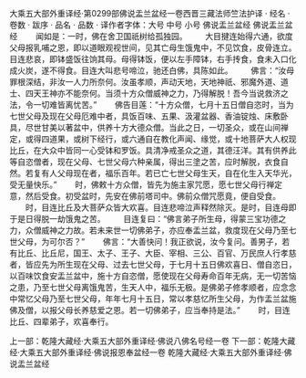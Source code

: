大乘五大部外重译经·第0299部佛说盂兰盆经一卷西晋三藏法师竺法护译
· 经名 · 卷数 · 跋序
· 品名 · 品数 · 译作者字体：大号 中号 小号
佛说盂兰盆经
佛说盂兰盆经
　　闻如是：一时，佛在舍卫国祇树给孤独园。
　　大目揵连始得六通，欲度父母报乳哺之恩，即以道眼观视世间，见其亡母生饿鬼中，不见饮食，皮骨连立。目连悲哀，即钵盛饭往饷其母。母得钵饭，便以左手障钵，右手抟食，食未入口化成火炭，遂不得食。目连大叫悲号啼泣，驰还白佛，具陈如此。
　　佛言：“汝母罪根深结，非汝一人力所奈何。汝虽孝顺，声动天地，天地神祇、邪魔外道、道士、四天王神亦不能奈何。当须十方众僧威神之力，乃得解脱！吾今当说救济之法，令一切难皆离忧苦。”
　　佛告目莲：“十方众僧，七月十五日僧自恣时，当为七世父母及现在父母厄难中者，具饭百味、五果、汲灌盆器、香油锭烛、床敷卧具，尽世甘美以著盆中，供养十方大德众僧。当此之日，一切圣众，或在山间禅定，或得四道果，或树下经行，或六通自在教化声闻、缘觉，或十地菩萨大人权现比丘，在大众中皆同一心受钵和罗饭。具清净戒圣众之道，其德汪洋。其有供养此等自恣僧者，现在父母、七世父母六种亲属，得出三塗之苦，应时解脱，衣食自然。若复有人父母现在者，福乐百年。若已亡七世父母生天，自在化生入天华光，受无量快乐。”
　　时，佛敕十方众僧，皆先为施主家咒愿，愿七世父母行禅定意，然后受食。初受盆时，先安在佛前塔司中。佛前众僧咒愿竟，便自受食。
　　时，目连比丘及大菩萨众皆大欢喜。目连悲啼泣声释然除灭。是时，目连母即于是日得脱一劫饿鬼之苦。
　　目连复曰：“佛言弟子所生母，得蒙三宝功德之力，众僧威神之力故。若未来世一切佛弟子，亦应奉盂兰盆，救度现在父母乃至七世父母，为可尔否？”
　　佛言：“大善快问！我正欲说，汝今复问。善男子，若有比丘、比丘尼，国王、太子、王子、大臣、宰相、三公、百官、万民庶人行孝慈者，皆应先为所生现在父母、过去七世父母，于七月十五日佛欢喜日、僧自恣日，以百味饮食安盂兰盆中，施十方自恣僧，愿使现在父母寿命百年无病，无一切苦恼之患，乃至七世父母离饿鬼苦，生天人中，福乐无极。是佛弟子修孝顺者，应念念中常忆父母乃至七世父母，年年七月十五日，常以孝慈忆所生父母，为作盂兰盆施佛及僧，以报父母长养慈爱之恩。若一切佛弟子，应当奉持是法。”
　　时，目连比丘、四辈弟子，欢喜奉行。

上一部：乾隆大藏经·大乘五大部外重译经·佛说八佛名号经一卷
下一部：乾隆大藏经·大乘五大部外重译经·佛说报恩奉盆经一卷
乾隆大藏经·大乘五大部外重译经·佛说盂兰盆经